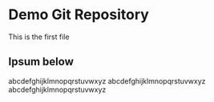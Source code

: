# Demo Git Repository

This is the first file

## Ipsum below

abcdefghijklmnopqrstuvwxyz
abcdefghijklmnopqrstuvwxyz
abcdefghijklmnopqrstuvwxyz